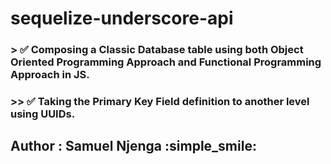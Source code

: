 # sequelize-underscore-api

### > :white_check_mark: Composing a Classic Database table using both Object Oriented Programming Approach and Functional Programming Approach in JS.
### >> :white_check_mark: Taking the Primary Key Field definition to another level using UUIDs.

## Author : Samuel Njenga :simple_smile:
